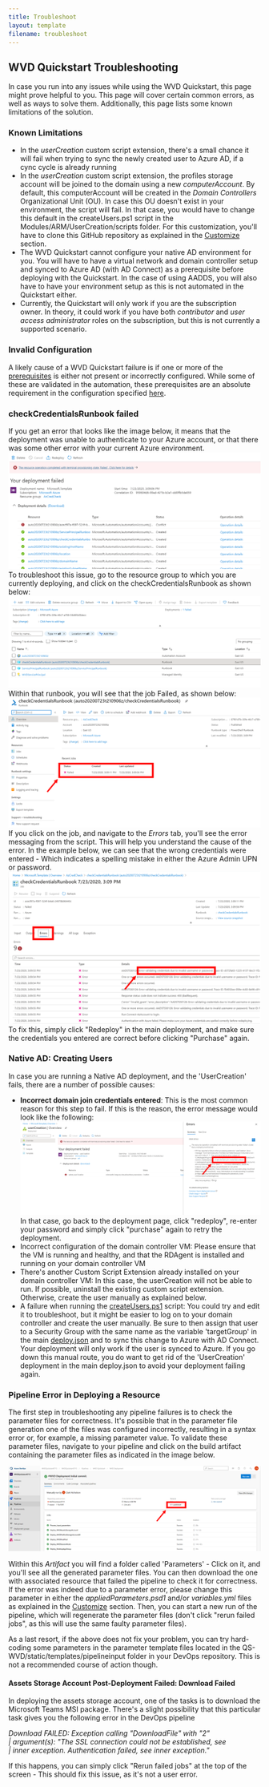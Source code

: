 ```yaml
---
title: Troubleshoot
layout: template
filename: troubleshoot
---
```


## <b>WVD Quickstart Troubleshooting</b>
In case you run into any issues while using the WVD Quickstart, this page might prove helpful to you. This page will cover certain common errors, as well as ways to solve them. Additionally, this page lists some known limitations of the solution.

### <b>Known Limitations</b>
* In the *userCreation* custom script extension, there's a small chance it will fail when trying to sync the newly created user to Azure AD, if a cync cycle is already running
* In the *userCreation* custom script extension, the profiles storage account will be joined to the domain using a new *computerAccount*. By default, this computerAccount will be created in the *Domain Controllers* Organizational Unit (OU). In case this OU doesn't exist in your environment, the script will fail. In that case, you would have to change this default in the createUsers.ps1 script in the Modules/ARM/UserCreation/scripts folder. For this customization, you'll have to clone this GitHub repository as explained in the <a href="customize">Customize</a> section.
* The WVD Quickstart cannot configure your native AD environment for you. You will have to have a virtual network and domain controller setup and synced to Azure AD (with AD Connect) as a prerequisite before deploying with the Quickstart. In the case of using AADDS, you will also have to have your environment setup as this is not automated in the Quickstart either.
* Currently, the Quickstart will only work if you are the subscription owner. In theory, it could work if you have both *contributor* and *user access administrator* roles on the subscription, but this is not currently a supported scenario.

### <b>Invalid Configuration</b>
A likely cause of a WVD Quickstart failure is if one or more of the <a href="howto">prerequisites</a> is either not present or incorrectly configured. While some of these are validated in the automation, these prerequisites are an absolute requirement in the configuration specified <a href="howto">here</a>.

### <b>checkCredentialsRunbook failed</b>
If you get an error that looks like the image below, it means that the deployment was unable to authenticate to your Azure account, or that there was some other error with your current Azure environment.
![Job failed](images/jobFail.PNG?raw=true)
To troubleshoot this issue, go to the resource group to which you are currently deploying, and click on the checkCredentialsRunbook as shown below:
![runbook](images/runbook.PNG?raw=true)
Within that runbook, you will see that the job Failed, as shown below:
![Job failed](images/runbookFailed.PNG?raw=true)
If you click on the job, and navigate to the *Errors* tab, you'll see the error messaging from the script. This will help you understand the cause of the error. In the example below, we can see that the wrong credentials were entered - Which indicates a spelling mistake in either the Azure Admin UPN or password. 
![job error](images/jobError.PNG?raw=true)
To fix this, simply click "Redeploy" in the main deployment, and make sure the credentials you entered are correct before clicking "Purchase" again.

### <b>Native AD: Creating Users</b>
In case you are running a Native AD deployment, and the 'UserCreation' fails, there are a number of possible causes:

* <b>Incorrect domain join credentials entered</b>: This is the most common reason for this step to fail. If this is the reason, the error message would look like the following:
![userCreation error](images/credError.PNG?raw=true)
In that case, go back to the deployment page, click "redeploy", re-enter your password and simply click "purchase" again to retry the deployment.
* Incorrect configuration of the domain controller VM: Please ensure that the VM is running and healthy, and that the RDAgent is installed and running on your domain controller VM
* There's another Custom Script Extension already installed on your domain controller VM: In this case, the userCreation will not be able to run. If possible, uninstall the existing custom script extension. Otherwise, create the user manually as explained below.
* A failure when running the <a href="https://github.com/samvdjagt/wvdquickstart/tree/master/Modules/ARM/UserCreation/scripts/createUsers.ps1" target="_blank">createUsers.ps1</a> script: You could try and edit it to troubleshoot, but it might be easier to log on to your domain controller and create the user manually. Be sure to then assign that user to a Security Group with the same name as the variable 'targetGroup' in the main <a href="https://github.com/samvdjagt/wvdquickstart/tree/master/deploy.json" target="_blank">deploy.json</a> and to sync this change to Azure with AD Connect. Your deployment will only work if the user is synced to Azure. If you go down this manual route, you do want to get rid of the 'UserCreation' deployment in the main deploy.json to avoid your deployment failing again.

### <b>Pipeline Error in Deploying a Resource</b>
The first step in troubleshooting any pipeline failures is to check the parameter files for correctness. It's possible that in the parameter file generation one of the files was configured incorrectly, resulting in a syntax error or, for example, a missing parameter value. To validate these parameter files, navigate to your pipeline and click on the build artifact containing the parameter files as indicated in the image below.

![DevOps Pipeline Artifact](images/devopsArtifact.PNG?raw=true)

Within this *Artifact* you will find a folder called 'Parameters' - Click on it, and you'll see all the generated parameter files. You can then download the one with associated resource that failed the pipeline to check it for correctness. If the error was indeed due to a parameter error, please change this parameter in either the *appliedParameters.psd1* and/or *variables.yml* files as explained in the <a href="customize" target="_blank">Customize</a> section. Then, you can start a new run of the pipeline, which will regenerate the parameter files (don't click "rerun failed jobs", as this will use the same faulty parameter files). 

As a last resort, if the above does not fix your problem, you can try hard-coding some parameters in the parameter template files located in the QS-WVD/static/templates/pipelineinput folder in your DevOps repository. This is not a recommended course of action though.

#### Assets Storage Account Post-Deployment Failed: Download Failed
In deploying the assets storage account, one of the tasks is to download the Microsoft Teams MSI package. There's a slight possibility that this particular task gives you the following error in the DevOps pipeline

*Download FAILED: Exception calling "DownloadFile" with "2" <br>
     | argument(s): "The SSL connection could not be established, see <br>
     | inner exception. Authentication failed, see inner exception."*

If this happens, you can simply click "Rerun failed jobs" at the top of the screen - This should fix this issue, as it's not a user error.
